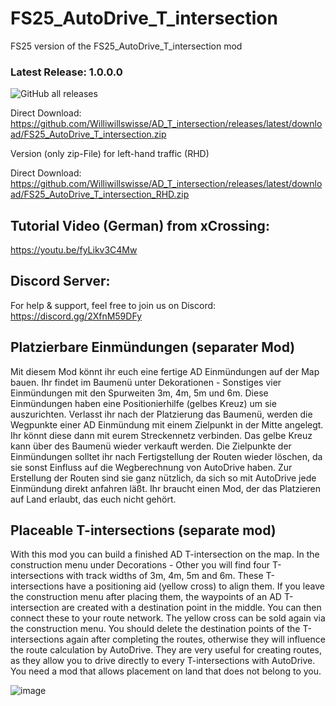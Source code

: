 # FS25_AutoDrive_T_intersection
FS25 version of the FS25_AutoDrive_T_intersection mod

### Latest Release: 1.0.0.0
![GitHub all releases](https://img.shields.io/github/downloads/Williwillswisse/AD_T_intersection/total?label=Downloads&style=plastic)

Direct Download: https://github.com/Williwillswisse/AD_T_intersection/releases/latest/download/FS25_AutoDrive_T_intersection.zip

Version (only zip-File) for left-hand traffic (RHD)

Direct Download: https://github.com/Williwillswisse/AD_T_intersection/releases/latest/download/FS25_AutoDrive_T_intersection_RHD.zip

## Tutorial Video (German) from xCrossing:
https://youtu.be/fyLikv3C4Mw

## Discord Server:
For help & support, feel free to join us on Discord: 
https://discord.gg/2XfnM59DFy

## Platzierbare Einmündungen (separater Mod)
Mit diesem Mod könnt ihr euch eine fertige AD Einmündungen auf der Map bauen.
Ihr findet im Baumenü unter Dekorationen - Sonstiges vier Einmündungen mit den Spurweiten 3m, 4m, 5m und 6m.
Diese Einmündungen haben eine Positionierhilfe (gelbes Kreuz) um sie auszurichten.
Verlasst ihr nach der Platzierung das Baumenü, werden die Wegpunkte einer AD Einmündung mit einem Zielpunkt in der Mitte angelegt.
Ihr könnt diese dann mit eurem Streckennetz verbinden. Das gelbe Kreuz kann über des Baumenü wieder verkauft werden.
Die Zielpunkte der Einmündungen solltet ihr nach Fertigstellung der Routen wieder löschen, da sie sonst Einfluss auf die Wegberechnung
von AutoDrive haben. Zur Erstellung der Routen sind sie ganz nützlich, da sich so mit AutoDrive jede Einmündung direkt anfahren läßt.
Ihr braucht einen Mod, der das Platzieren auf Land erlaubt, das euch nicht gehört.

## Placeable T-intersections (separate mod)
With this mod you can build a finished AD T-intersection on the map.
In the construction menu under Decorations - Other you will find four T-intersections with track widths of 3m, 4m, 5m and 6m.
These T-intersections have a positioning aid (yellow cross) to align them.
If you leave the construction menu after placing them, the waypoints of an AD T-intersection are created with a destination point in the middle.
You can then connect these to your route network. The yellow cross can be sold again via the construction menu.
You should delete the destination points of the T-intersections again after completing the routes, otherwise they will influence the route calculation
by AutoDrive. They are very useful for creating routes, as they allow you to drive directly to every T-intersections with AutoDrive.
You need a mod that allows placement on land that does not belong to you.

![image](https://github.com/user-attachments/assets/bd9cb7b9-4b20-410a-a60f-168cbe653299)

